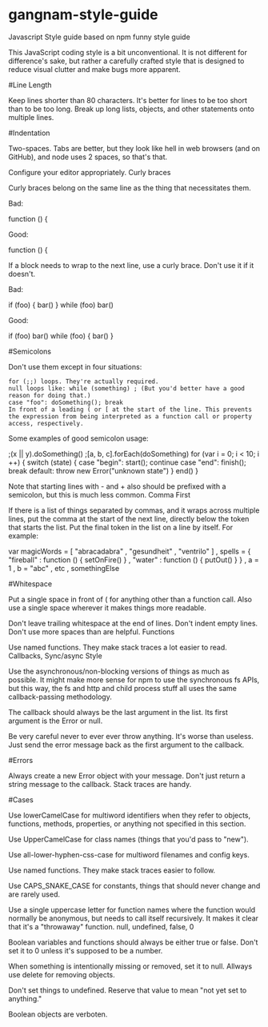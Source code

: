 # gangnam-style-guide
Javascript Style guide based on npm funny style guide


This JavaScript coding style is a bit unconventional. It is not different for difference's sake, but rather a carefully crafted style that is designed to reduce visual clutter and make bugs more apparent.


#Line Length

Keep lines shorter than 80 characters. It's better for lines to be too short than to be too long. Break up long lists, objects, and other statements onto multiple lines.

#Indentation

Two-spaces. Tabs are better, but they look like hell in web browsers (and on GitHub), and node uses 2 spaces, so that's that.

Configure your editor appropriately.
Curly braces

Curly braces belong on the same line as the thing that necessitates them.

Bad:

function ()
{

Good:

function () {

If a block needs to wrap to the next line, use a curly brace. Don't use it if it doesn't.

Bad:

if (foo) { bar() }
while (foo)
  bar()

Good:

if (foo) bar()
while (foo) {
  bar()
}

#Semicolons

Don't use them except in four situations:

    for (;;) loops. They're actually required.
    null loops like: while (something) ; (But you'd better have a good reason for doing that.)
    case "foo": doSomething(); break
    In front of a leading ( or [ at the start of the line. This prevents the expression from being interpreted as a function call or property access, respectively.

Some examples of good semicolon usage:

;(x || y).doSomething()
;[a, b, c].forEach(doSomething)
for (var i = 0; i < 10; i ++) {
  switch (state) {
    case "begin": start(); continue
    case "end": finish(); break
    default: throw new Error("unknown state")
  }
  end()
}

Note that starting lines with - and + also should be prefixed with a semicolon, but this is much less common.
Comma First

If there is a list of things separated by commas, and it wraps across multiple lines, put the comma at the start of the next line, directly below the token that starts the list. Put the final token in the list on a line by itself. For example:

var magicWords = [ "abracadabra"
                 , "gesundheit"
                 , "ventrilo"
                 ]
  , spells = { "fireball" : function () { setOnFire() }
             , "water" : function () { putOut() }
             }
  , a = 1
  , b = "abc"
  , etc
  , somethingElse

#Whitespace

Put a single space in front of ( for anything other than a function call. Also use a single space wherever it makes things more readable.

Don't leave trailing whitespace at the end of lines. Don't indent empty lines. Don't use more spaces than are helpful.
Functions

Use named functions. They make stack traces a lot easier to read.
Callbacks, Sync/async Style

Use the asynchronous/non-blocking versions of things as much as possible. It might make more sense for npm to use the synchronous fs APIs, but this way, the fs and http and child process stuff all uses the same callback-passing methodology.

The callback should always be the last argument in the list. Its first argument is the Error or null.

Be very careful never to ever ever throw anything. It's worse than useless. Just send the error message back as the first argument to the callback.

#Errors

Always create a new Error object with your message. Don't just return a string message to the callback. Stack traces are handy.

#Cases

Use lowerCamelCase for multiword identifiers when they refer to objects, functions, methods, properties, or anything not specified in this section.

Use UpperCamelCase for class names (things that you'd pass to "new").

Use all-lower-hyphen-css-case for multiword filenames and config keys.

Use named functions. They make stack traces easier to follow.

Use CAPS_SNAKE_CASE for constants, things that should never change and are rarely used.

Use a single uppercase letter for function names where the function would normally be anonymous, but needs to call itself recursively. It makes it clear that it's a "throwaway" function.
null, undefined, false, 0

Boolean variables and functions should always be either true or false. Don't set it to 0 unless it's supposed to be a number.

When something is intentionally missing or removed, set it to null.
Allways use delete for removing objects.

Don't set things to undefined. Reserve that value to mean "not yet set to anything."

Boolean objects are verboten.
